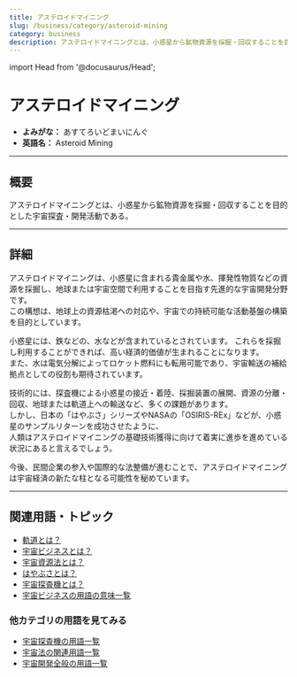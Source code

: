 ```yaml
---
title: アステロイドマイニング
slug: /business/category/asteroid-mining
category: business
description: アステロイドマイニングとは、小惑星から鉱物資源を採掘・回収することを目的とした宇宙ビジネスの一分野である。
---
```


import Head from '@docusaurus/Head';

<Head>
  <script type="application/ld+json">
    {`{
      "@context": "https://schema.org",
      "@type": "DefinedTerm",
      "name": "アステロイドマイニング",
      "inDefinedTermSet": "https://www.space-portal.org",
      "termCode": "business/category/asteroid-mining",
      "description": "アステロイドマイニングとは、小惑星から鉱物資源を採掘・回収することを目的とした宇宙ビジネスの一分野である。",
      "url": "https://www.space-portal.org/docs/business/category/asteroid-mining"
    }`}
  </script>
</Head>

# アステロイドマイニング

- **よみがな：** あすてろいどまいにんぐ  
- **英語名：** Asteroid Mining  

---

## 概要

アステロイドマイニングとは、小惑星から鉱物資源を採掘・回収することを目的とした宇宙探査・開発活動である。

---

## 詳細

アステロイドマイニングは、小惑星に含まれる貴金属や水、揮発性物質などの資源を採掘し、地球または宇宙空間で利用することを目指す先進的な宇宙開発分野です。  
この構想は、地球上の資源枯渇への対応や、宇宙での持続可能な活動基盤の構築を目的としています。  

小惑星には、鉄などの、水などが含まれているとされています。
これらを採掘し利用することができれば、高い経済的価値が生まれることになります。  
また、水は電気分解によってロケット燃料にも転用可能であり、宇宙輸送の補給拠点としての役割も期待されています。  

技術的には、探査機による小惑星の接近・着陸、採掘装置の展開、資源の分離・回収、地球または軌道上への輸送など、多くの課題があります。  
しかし、日本の「はやぶさ」シリーズやNASAの「OSIRIS-REx」などが、小惑星のサンプルリターンを成功させたように、  
人類はアステロイドマイニングの基礎技術獲得に向けて着実に進歩を進めている状況にあると言えるでしょう。  

今後、民間企業の参入や国際的な法整備が進むことで、アステロイドマイニングは宇宙経済の新たな柱となる可能性を秘めています。

---

## 関連用語・トピック

- [軌道とは？](/docs/orbit/orbit)
- [宇宙ビジネスとは？](/docs/business/space-business)
- [宇宙資源法とは？](/docs/policy/space-resources-law)
- [はやぶさとは？](/docs/explorer/mission/hayabusa)
- [宇宙探査機とは？](/docs/explorer/space-probe)
- [宇宙ビジネスの用語の意味一覧](/docs/category/business)

### 他カテゴリの用語を見てみる

- [宇宙探査機の用語一覧](/docs/category/explorer)
- [宇宙法の関連用語一覧](/docs/category/policy)
- [宇宙開発全般の用語一覧](/docs/category/glossary)

